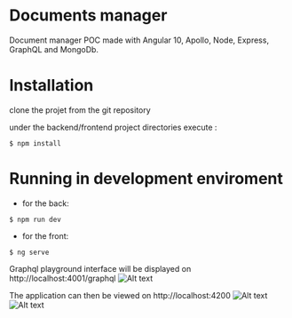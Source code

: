 # Documents manager
Document manager POC made with Angular 10, Apollo, Node, Express, GraphQL and MongoDb.

# Installation
clone the projet from the git repository

under the backend/frontend project directories execute :
```shell
$ npm install
```

# Running in development enviroment
- for the back:
```shell
$ npm run dev
```

- for the front:
```shell
$ ng serve
```

Graphql playground interface will be displayed on http://localhost:4001/graphql
![Alt text](https://raw.githubusercontent.com/sayefeddine/documents-manager/master/Images/playground.png "Playground")


The application can then be viewed on http://localhost:4200
![Alt text](https://github.com/sayefeddine/documents-manager/blob/master/Images/documents-interface.png?raw=true "Document interfaces")
![Alt text](https://github.com/sayefeddine/documents-manager/blob/master/Images/pages-interface.png?raw=true "Page interfaces")

